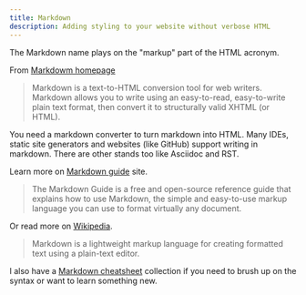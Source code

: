 ```yaml
---
title: Markdown
description: Adding styling to your website without verbose HTML
---
```


The Markdown name plays on the "markup" part of the HTML acronym.

From [Markdowm homepage](https://daringfireball.net/projects/markdown/)

> Markdown is a text-to-HTML conversion tool for web writers. Markdown allows you to write using an easy-to-read, easy-to-write plain text format, then convert it to structurally valid XHTML (or HTML).

You need a markdown converter to turn markdown into HTML. Many IDEs, static site generators and websites (like GitHub) support writing in markdown. There are other stands too like Asciidoc and RST.

Learn more on [Markdown guide](https://www.markdownguide.org/) site.

> The Markdown Guide is a free and open-source reference guide that explains how to use Markdown, the simple and easy-to-use markup language you can use to format virtually any document.

Or read more on [Wikipedia](https://en.m.wikipedia.org/wiki/Markdown).

> Markdown is a lightweight markup language for creating formatted text using a plain-text editor. 

I also have a [Markdown cheatsheet](https://michaelcurrin.github.io/dev-cheatsheets/cheatsheets/markdown/) collection if you need to brush up on the syntax or want to learn something new.
